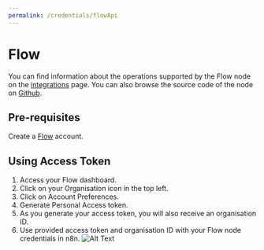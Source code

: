 ```yaml
---
permalink: /credentials/flowApi
---
```


# Flow
You can find information about the operations supported by the Flow node on the [integrations](https://n8n.io/integrations/n8n-nodes-base.flow) page. You can also browse the source code of the node on [Github](https://github.com/n8n-io/n8n/tree/master/packages/nodes-base/nodes/Flow).

## Pre-requisites

Create a [Flow](https://www.getflow.com/) account.

## Using Access Token

1. Access your Flow dashboard.
2. Click on your Organisation icon in the top left.
3. Click on Account Preferences.
4. Generate Personal Access token.
5. As you generate your access token, you will also receive an organisation ID.
6. Use provided access token and organisation ID with your Flow node credentials in n8n.
![Alt Text](https://i.imgur.com/2VGNTkk.gif)



